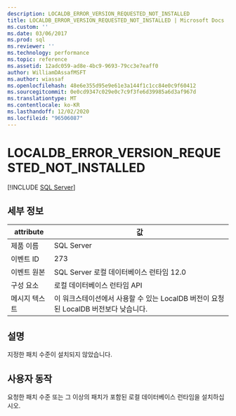 ```yaml
---
description: LOCALDB_ERROR_VERSION_REQUESTED_NOT_INSTALLED
title: LOCALDB_ERROR_VERSION_REQUESTED_NOT_INSTALLED | Microsoft Docs
ms.custom: ''
ms.date: 03/06/2017
ms.prod: sql
ms.reviewer: ''
ms.technology: performance
ms.topic: reference
ms.assetid: 12adc059-ad8e-4bc9-9693-79cc3e7eaff0
author: WilliamDAssafMSFT
ms.author: wiassaf
ms.openlocfilehash: 48e6e355d95e9e61e3a144f1c1cc84e0c9f60412
ms.sourcegitcommit: 0e0cd9347c029e0c7c9f3fe6d39985a6d3af967d
ms.translationtype: MT
ms.contentlocale: ko-KR
ms.lasthandoff: 12/02/2020
ms.locfileid: "96506087"
---
```

# <a name="localdb_error_version_requested_not_installed"></a>LOCALDB_ERROR_VERSION_REQUESTED_NOT_INSTALLED
 [!INCLUDE [SQL Server](../../includes/applies-to-version/sqlserver.md)]
    
## <a name="details"></a>세부 정보  
  
| attribute | 값 |
| --------- | ----- |
|제품 이름|SQL Server|  
|이벤트 ID|273|  
|이벤트 원본|SQL Server 로컬 데이터베이스 런타임 12.0|  
|구성 요소|로컬 데이터베이스 런타임 API|  
|메시지 텍스트|이 워크스테이션에서 사용할 수 있는 LocalDB 버전이 요청된 LocalDB 버전보다 낮습니다.|  
  
## <a name="explanation"></a>설명  
 지정한 패치 수준이 설치되지 않았습니다.  
  
## <a name="user-action"></a>사용자 동작  
 요청한 패치 수준 또는 그 이상의 패치가 포함된 로컬 데이터베이스 런타임을 설치하십시오.  
  
  
